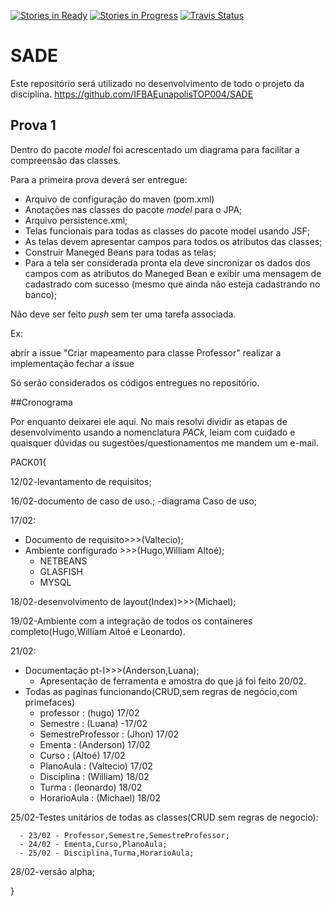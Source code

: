 [![Stories in Ready](https://badge.waffle.io/IFBAEunapolisTOP004/SADE.png?label=ready&title=Ready)](https://waffle.io/IFBAEunapolisTOP004/SADE)
[![Stories in Progress](https://badge.waffle.io/IFBAEunapolisTOP004/SADE.png?label=in%20progress&title=In%20Progress)](https://waffle.io/IFBAEunapolisTOP004/SADE)
[![Travis Status](https://travis-ci.org/IFBAEunapolisTOP004/SADE.svg?branch=master)](https://travis-ci.org/IFBAEunapolisTOP004/SADE)

# SADE

Este repositório será utilizado no desenvolvimento de todo o projeto da disciplina.
https://github.com/IFBAEunapolisTOP004/SADE

## Prova 1

Dentro do pacote *model* foi acrescentado um diagrama para facilitar a compreensão das classes.

Para a primeira prova deverá ser entregue:
- Arquivo de configuração do maven (pom.xml)
- Anotações nas classes do pacote *model* para o JPA;
- Arquivo persistence.xml;
- Telas funcionais para todas as classes do pacote model usando JSF;
- As telas devem apresentar campos para todos os atributos das classes;
- Construir Maneged Beans para todas as telas;
- Para a tela ser considerada pronta ela deve sincronizar os dados dos campos com as atributos do Maneged Bean e exibir uma mensagem de cadastrado com sucesso (mesmo que ainda não esteja cadastrando no banco);

Não deve ser feito *push* sem ter uma tarefa associada.

Ex:

abrir a issue "Criar mapeamento para classe Professor"
realizar a implementação 
fechar a issue 

Só serão considerados os códigos entregues no repositório.

##Cronograma

Por enquanto deixarei ele aqui. No mais resolvi dividir as etapas de desenvolvimento usando a nomenclatura *PACk*, leiam com cuidado e quaisquer dúvidas ou sugestões/questionamentos me mandem um e-mail.

PACK01{

12/02-levantamento de requisitos;

16/02-documento de caso de uso.;
     -diagrama Caso de uso;


17/02:
  - Documento de requisito>>>(Valtecio);
  - Ambiente configurado >>>(Hugo,William Altoé);
	 - NETBEANS 
	 - GLASFISH
	 - MYSQL


18/02-desenvolvimento de layout(Index)>>>(Michael);

19/02-Ambiente com a integração de todos os containeres completo(Hugo,William Altoé e Leonardo).

21/02:
 - Documentação pt-I>>>(Anderson,Luana);
	- Apresentação de ferramenta e amostra do que já foi feito 20/02.
 - Todas as paginas funcionando(CRUD,sem regras de negócio,com primefaces)
	 - professor : (hugo) 17/02
	 - Semestre : (Luana) -17/02
	 - SemestreProfessor : (Jhon) 17/02
	 - Ementa : (Anderson) 17/02
	 - Curso : (Altoé) 17/02
	 - PlanoAula : (Valtecio) 17/02
	 - Disciplina : (William) 18/02
	 - Turma : (leonardo) 18/02
	 - HorarioAula : (Michael) 18/02
	 
25/02-Testes unitários de todas as classes(CRUD sem regras de negocio):

	  - 23/02 - Professor,Semestre,SemestreProfessor;
	  - 24/02 - Ementa,Curso,PlanoAula;
	  - 25/02 - Disciplina,Turma,HorarioAula;

28/02-versão alpha;

}


